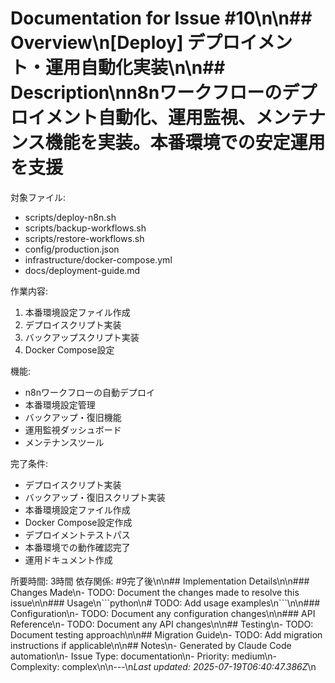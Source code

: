 # Documentation for Issue #10\n\n## Overview\n[Deploy] デプロイメント・運用自動化実装\n\n## Description\nn8nワークフローのデプロイメント自動化、運用監視、メンテナンス機能を実装。本番環境での安定運用を支援

対象ファイル:
- scripts/deploy-n8n.sh
- scripts/backup-workflows.sh
- scripts/restore-workflows.sh
- config/production.json
- infrastructure/docker-compose.yml
- docs/deployment-guide.md

作業内容:
1. 本番環境設定ファイル作成
2. デプロイスクリプト実装
3. バックアップスクリプト実装
4. Docker Compose設定

機能:
- n8nワークフローの自動デプロイ
- 本番環境設定管理
- バックアップ・復旧機能
- 運用監視ダッシュボード
- メンテナンスツール

完了条件:
- デプロイスクリプト実装
- バックアップ・復旧スクリプト実装
- 本番環境設定ファイル作成
- Docker Compose設定作成
- デプロイメントテストパス
- 本番環境での動作確認完了
- 運用ドキュメント作成

所要時間: 3時間
依存関係: #9完了後\n\n## Implementation Details\n\n### Changes Made\n- TODO: Document the changes made to resolve this issue\n\n### Usage\n\`\`\`python\n# TODO: Add usage examples\n\`\`\`\n\n### Configuration\n- TODO: Document any configuration changes\n\n### API Reference\n- TODO: Document any API changes\n\n## Testing\n- TODO: Document testing approach\n\n## Migration Guide\n- TODO: Add migration instructions if applicable\n\n## Notes\n- Generated by Claude Code automation\n- Issue Type: documentation\n- Priority: medium\n- Complexity: complex\n\n---\n*Last updated: 2025-07-19T06:40:47.386Z*\n